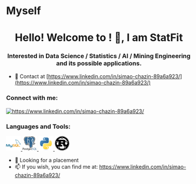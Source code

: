 # Myself
<h1 align="center">Hello! Welcome to ! 👋, I am StatFit </h1>
<h3 align="center"> Interested in Data Science / Statistics / AI / Mining Engineering and its possible applications.</h3>

- 📄 Contact at [https://www.linkedin.com/in/simao-chazin-89a6a923/](https://www.linkedin.com/in/simao-chazin-89a6a923/)

<h3 align="left">Connect with me:</h3>
<p align="left">
<a href="https://linkedin.com/in/https://www.linkedin.com/in/simao-chazin-89a6a923/" target="blank"><img align="center" src="https://raw.githubusercontent.com/rahuldkjain/github-profile-readme-generator/master/src/images/icons/Social/linked-in-alt.svg" alt="https://www.linkedin.com/in/simao-chazin-89a6a923/" height="30" width="40" /></a>
</p>

<h3 align="left">Languages and Tools:</h3>
<p align="left"> <a href="https://www.mysql.com/" target="_blank" rel="noreferrer"> <img src="https://raw.githubusercontent.com/devicons/devicon/master/icons/mysql/mysql-original-wordmark.svg" alt="mysql" width="40" height="40"/> </a> <a href="https://www.postgresql.org" target="_blank" rel="noreferrer"> <img src="https://raw.githubusercontent.com/devicons/devicon/master/icons/postgresql/postgresql-original-wordmark.svg" alt="postgresql" width="40" height="40"/> </a> <a href="https://www.python.org" target="_blank" rel="noreferrer"> <img src="https://raw.githubusercontent.com/devicons/devicon/master/icons/python/python-original.svg" alt="python" width="40" height="40"/> </a> <a href="https://www.rust-lang.org" target="_blank" rel="noreferrer"> <img src="https://raw.githubusercontent.com/devicons/devicon/master/icons/rust/rust-plain.svg" alt="rust" width="40" height="40"/> </a> </p>

- 🔭 Looking for a placement
- 📫 If you wish, you can find me at: https://www.linkedin.com/in/simao-chazin-89a6a923/
